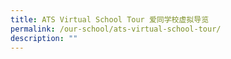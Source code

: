 ```yaml
---
title: ATS Virtual School Tour 爱同学校虚拟导览
permalink: /our-school/ats-virtual-school-tour/
description: ""
---
```

